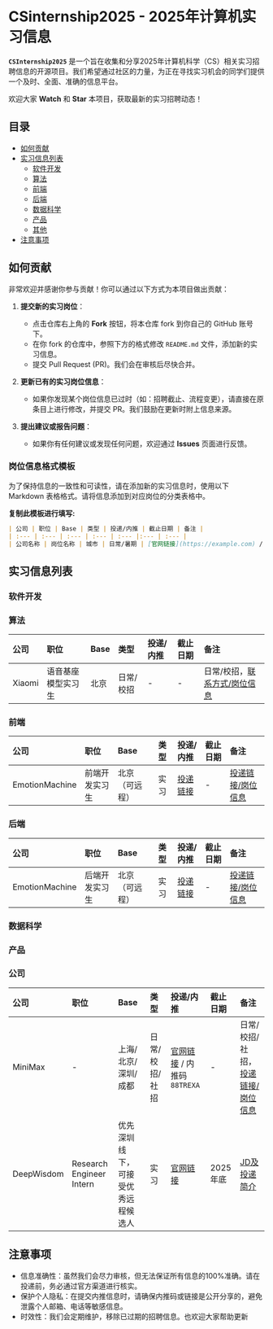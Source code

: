 # CSinternship2025 - 2025年计算机实习信息

**`CSInternship2025`** 是一个旨在收集和分享2025年计算机科学（CS）相关实习招聘信息的开源项目。我们希望通过社区的力量，为正在寻找实习机会的同学们提供一个及时、全面、准确的信息平台。

欢迎大家 **Watch** 和 **Star** 本项目，获取最新的实习招聘动态！

## 目录

- [如何贡献](#如何贡献)
- [实习信息列表](#实习信息列表)
  - [软件开发](#软件开发)
  - [算法](#算法)
  - [前端](#前端)
  - [后端](#后端)
  - [数据科学](#数据科学)
  - [产品](#产品)
  - [其他](#公司)
- [注意事项](#注意事项)

## 如何贡献

非常欢迎并感谢你参与贡献！你可以通过以下方式为本项目做出贡献：

1.  **提交新的实习岗位**：
    - 点击仓库右上角的 **Fork** 按钮，将本仓库 fork 到你自己的 GitHub 账号下。
    - 在你 fork 的仓库中，参照下方的格式修改 `README.md` 文件，添加新的实习信息。
    - 提交 Pull Request (PR)。我们会在审核后尽快合并。

2.  **更新已有的实习岗位信息**：
    - 如果你发现某个岗位信息已过时（如：招聘截止、流程变更），请直接在原条目上进行修改，并提交 PR。我们鼓励在更新时附上信息来源。

3.  **提出建议或报告问题**：
    - 如果你有任何建议或发现任何问题，欢迎通过 **Issues** 页面进行反馈。

### 岗位信息格式模板

为了保持信息的一致性和可读性，请在添加新的实习信息时，使用以下 Markdown 表格格式。请将信息添加到对应岗位的分类表格中。

**复制此模板进行填写:**
```markdown
| 公司 | 职位 | Base | 类型 | 投递/内推 | 截止日期 | 备注 |
| :--- | :--- | :--- | :--- | :--- |:--- | :--- |
| 公司名称 | 岗位名称 | 城市 | 日常/暑期 | [官网链接](https://example.com) / 内推码`ABCDE` | 2025-MM-DD | 例如：面向26届、可转正等 |
```

## 实习信息列表
### 软件开发
### 算法
| 公司 | 职位 | Base | 类型 | 投递/内推 | 截止日期 | 备注 |
| :--- | :--- | :--- | :--- | :--- |:--- | :--- |
| Xiaomi | 语音基座模型实习生 | 北京 | 日常/校招 | - | - | 日常/校招，[联系方式/岗位信息](https://github.com/CS-BAOYAN/CSInternship2025/blob/main/Info/Xiaomi-Speech.md) |

### 前端

| 公司           | 职位           | Base           | 类型 | 投递/内推                                                    | 截止日期 | 备注                                          |
| :------------- | :------------- | :------------- | :--- | :----------------------------------------------------------- | :------- | :-------------------------------------------- |
| EmotionMachine | 前端开发实习生 | 北京（可远程） | 实习 | [投递链接](https://rcnpx636fedp.feishu.cn/wiki/BxtVwAc0siV0xrkCbPTcldBEnNP?from=from_copylink) | -        | [投递链接/岗位信息](./Info/EmotionMachine.md) |

### 后端

| 公司           | 职位           | Base           | 类型 | 投递/内推                                                    | 截止日期 | 备注                                          |
| :------------- | :------------- | :------------- | :--- | :----------------------------------------------------------- | :------- | :-------------------------------------------- |
| EmotionMachine | 后端开发实习生 | 北京（可远程） | 实习 | [投递链接](https://rcnpx636fedp.feishu.cn/wiki/BxtVwAc0siV0xrkCbPTcldBEnNP?from=from_copylink) | -        | [投递链接/岗位信息](./Info/EmotionMachine.md) |

### 数据科学
### 产品
### 公司

| 公司 | 职位 | Base | 类型 | 投递/内推 | 截止日期 | 备注 |
| :--- | :--- | :--- | :--- | :--- |:--- | :--- |
| MiniMax | - | 上海/北京/深圳/成都 | 日常/校招/社招 | [官网链接](https://www.minimaxi.com/) / 内推码`88TREXA` | - | 日常/校招/社招，[投递链接/岗位信息](https://vrfi1sk8a0.jobs.feishu.cn/s/_YPe2HeFbp4) |
| DeepWisdom | Research Engineer Intern | 优先深圳线下，可接受优秀远程候选人 | 实习 | [官网链接](https://www.deepwisdom.ai/)  | 2025年底 | [JD及投递简介](https://github.com/CS-BAOYAN/CSInternship2025/blob/main/Info/DeepWisdom-Research-Engineer-Intern.md) |



## 注意事项
- 信息准确性：虽然我们会尽力审核，但无法保证所有信息的100%准确。请在投递前，务必通过官方渠道进行核实。
- 保护个人隐私：在提交内推信息时，请确保内推码或链接是公开分享的，避免泄露个人邮箱、电话等敏感信息。
- 时效性：我们会定期维护，移除已过期的招聘信息。也欢迎大家帮助更新
